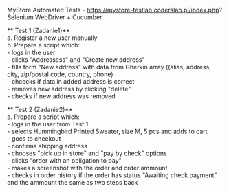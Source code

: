 MyStore Automated Tests - https://mystore-testlab.coderslab.pl/index.php?  
Selenium WebDriver + Cucumber

   ** Test 1 (Zadanie1)**  
    a. Register a new user manually  
    b. Prepare a script which:   
      - logs in the user  
      - clicks "Addressess" and "Create new address"  
      - fills form "New address" with data from Gherkin array ((alias, address, city, zip/postal code, country, phone)  
      - chcecks if data in added address is correct  
      - removes new address by clicking "delete"  
      - checks if new address was removed   
  
**      Test 2 (Zadanie2)**  
      a. Prepare a script which:  
      - logs in the user from Test 1  
      - selects Hummingbird Printed Sweater, size M, 5 pcs and adds to cart   
      - goes to checkout  
      - confirms shipping address  
      - chooses "pick up in store" and "pay by check" options  
      - clicks "order with an obligation to pay"  
      - makes a screenshot with the order and order ammount  
      - checks in order history if the order has status "Awaiting check payment" and the ammount the same as two steps back
